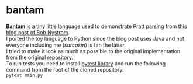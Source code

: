 # bantam
**Bantam** is a tiny little language used to demonstrate Pratt parsing from [this blog post of Bob Nystrom](http://journal.stuffwithstuff.com/2011/03/19/pratt-parsers-expression-parsing-made-easy/).  
I ported the toy language to Python since the blog post uses Java and not everyone including me (*sarcasm*) is fan the latter.  
I tried to make it look as much as possible to the original implementation from [the original repository](https://github.com/munificent/bantam).  
To run tests you need to install [pytest library](https://pytest.org) and run the following command from the root of the cloned repository.  
  ` pytest main.py `

